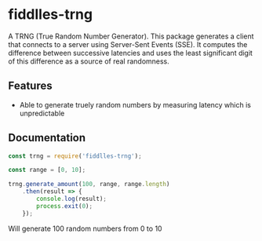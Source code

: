 # fiddlles-trng
A TRNG (True Random Number Generator). This package generates a client that connects to a server using Server-Sent Events (SSE). It computes the difference between successive latencies and uses the least significant digit of this difference as a source of real randomness.

## Features

- Able to generate truely random numbers by measuring latency which is unpredictable

## Documentation

```javascript
const trng = require('fiddlles-trng');

const range = [0, 10];

trng.generate_amount(100, range, range.length)
    .then(result => {
        console.log(result);
        process.exit(0); 
    });
```

Will generate 100 random numbers from 0 to 10
